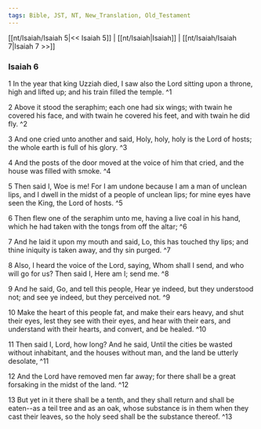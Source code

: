 ```yaml
---
tags: Bible, JST, NT, New_Translation, Old_Testament
---
```


[[nt/Isaiah/Isaiah 5|<< Isaiah 5]] | [[nt/Isaiah|Isaiah]] | [[nt/Isaiah/Isaiah 7|Isaiah 7 >>]]

### Isaiah 6

1 In the year that king Uzziah died, I saw also the Lord sitting upon a throne, high and lifted up; and his train filled the temple.  ^1

2 Above it stood the seraphim; each one had six wings; with twain he covered his face, and with twain he covered his feet, and with twain he did fly.  ^2

3 And one cried unto another and said, Holy, holy, holy is the Lord of hosts; the whole earth is full of his glory.  ^3

4 And the posts of the door moved at the voice of him that cried, and the house was filled with smoke.  ^4

5 Then said I, Woe is me! For I am undone because I am a man of unclean lips, and I dwell in the midst of a people of unclean lips; for mine eyes have seen the King, the Lord of hosts.  ^5

6 Then flew one of the seraphim unto me, having a live coal in his hand, which he had taken with the tongs from off the altar;  ^6

7 And he laid it upon my mouth and said, Lo, this has touched thy lips; and thine iniquity is taken away, and thy sin purged.  ^7

8 Also, I heard the voice of the Lord, saying, Whom shall I send, and who will go for us? Then said I, Here am I; send me.  ^8

9 And he said, Go, and tell this people, Hear ye indeed, but they understood not; and see ye indeed, but they perceived not.  ^9

10 Make the heart of this people fat, and make their ears heavy, and shut their eyes, lest they see with their eyes, and hear with their ears, and understand with their hearts, and convert, and be healed.  ^10

11 Then said I, Lord, how long? And he said, Until the cities be wasted without inhabitant, and the houses without man, and the land be utterly desolate,  ^11

12 And the Lord have removed men far away; for there shall be a great forsaking in the midst of the land.  ^12

13 But yet in it there shall be a tenth, and they shall return and shall be eaten\--as a teil tree and as an oak, whose substance is in them when they cast their leaves, so the holy seed shall be the substance thereof.  ^13

 
